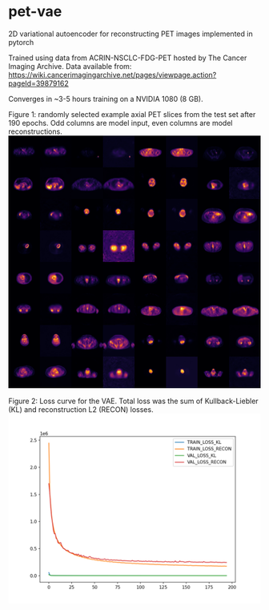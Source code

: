 # pet-vae
2D variational autoencoder for reconstructing PET images implemented in pytorch

Trained using data from ACRIN-NSCLC-FDG-PET hosted by The Cancer Imaging Archive. Data available from: https://wiki.cancerimagingarchive.net/pages/viewpage.action?pageId=39879162

Converges in ~3-5 hours training on a NVIDIA 1080 (8 GB).

Figure 1: randomly selected example axial PET slices from the test set after 190 epochs. Odd columns are model input, even columns are model reconstructions.
![alt text](https://github.com/dthuff/pet-vae/blob/master/saved_models/validation_images_epoch_194.png?raw=true)


Figure 2: Loss curve for the VAE. Total loss was the sum of Kullback-Liebler (KL) and reconstruction L2 (RECON) losses.
![alt text](https://github.com/dthuff/pet-vae/blob/master/saved_models/loss.png?raw=true)
